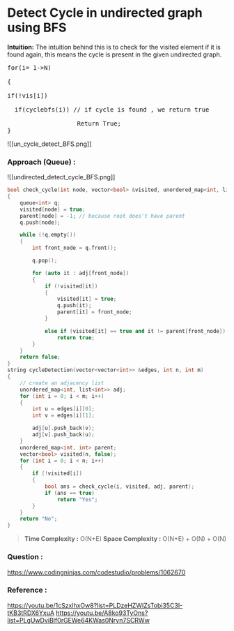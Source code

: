 # Detect Cycle in undirected graph using BFS

**Intuition:** The intuition behind this is to check for the visited element if it is found again, this means the cycle is present in the given undirected graph.
<pre>
for(i= 1->N)

{

if(!vis[i]) 

  if(cyclebfs(i)) // if cycle is found , we return true

                   Return True; 
}
</pre>

![[un_cycle_detect_BFS.png]]

### Approach (Queue) :


![[undirected_detect_cycle_BFS.png]]


```C++
bool check_cycle(int node, vector<bool> &visited, unordered_map<int, list<int>> &adj, unordered_map<int, int> parent)
{
    queue<int> q;
    visited[node] = true;
    parent[node] = -1; // because root does't have parent
    q.push(node);

    while (!q.empty())
    {
        int front_node = q.front();

        q.pop();

        for (auto it : adj[front_node])
        {
            if (!visited[it])
            {
                visited[it] = true;
                q.push(it);
                parent[it] = front_node;
            }

            else if (visited[it] == true and it != parent[front_node]) // means neighbour of it is already visited by another node
                return true;
        }
    }
    return false;
}
string cycleDetection(vector<vector<int>> &edges, int n, int m)
{
    // create an adjacency list
    unordered_map<int, list<int>> adj;
    for (int i = 0; i < m; i++)
    {
        int u = edges[i][0];
        int v = edges[i][1];

        adj[u].push_back(v);
        adj[v].push_back(u);
    }
    unordered_map<int, int> parent;
    vector<bool> visited(n, false);
    for (int i = 0; i < n; i++)
    {
        if (!visited[i])
        {
            bool ans = check_cycle(i, visited, adj, parent);
            if (ans == true)
                return "Yes";
        }
    }
    return "No";
}
```

> **Time Complexity :** O(N+E)
> **Space Complexity :** O(N+E) + O(N) + O(N)
> 
### Question :

https://www.codingninjas.com/codestudio/problems/1062670

### Reference :

https://youtu.be/1cSzxlhxOw8?list=PLDzeHZWIZsTobi35C3I-tKB3tRDX6YxuA
https://youtu.be/A8ko93TyOns?list=PLgUwDviBIf0rGEWe64KWas0Nryn7SCRWw